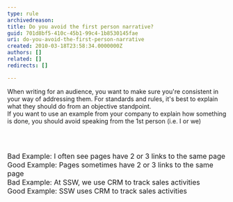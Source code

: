 ```yaml
---
type: rule
archivedreason: 
title: Do you avoid the first person narrative?
guid: 701d8bf5-410c-45b1-99c4-1b8530145fae
uri: do-you-avoid-the-first-person-narrative
created: 2010-03-18T23:58:34.0000000Z
authors: []
related: []
redirects: []

---
```



When writing for an audience, you want to make sure you're consistent in your way&#160;of addressing them. For standards and rules, it's best to explain what they should do from an objective standpoint.<br>
If you want to use an example from your company to explain how something is done, you should avoid speaking from the 1st person (i.e. I or we) 

<br><excerpt class='endintro'></excerpt><br>

  <font class="ms-rteCustom-FigureBad" size="+0">Bad Example&#58; I often see pages have 2 or 3 links to the same page<br>
</font>
  <font class="ms-rteCustom-FigureGood" size="+0">Good&#160;Example&#58; Pages sometimes have 2 or 3 links to the same page<br>
</font>
  <font class="ms-rteCustom-FigureBad" size="+0">Bad Example&#58; At SSW, we use CRM to track sales activities</font> <font class="ms-rteCustom-FigureGood" size="+0">Good&#160;Example&#58; SSW uses CRM to track sales activities</font> 



